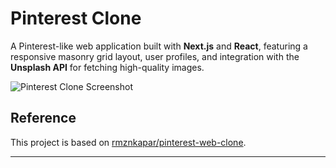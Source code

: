 # Pinterest Clone

A Pinterest-like web application built with **Next.js** and **React**, featuring a responsive masonry grid layout, user profiles, and integration with the **Unsplash API** for fetching high-quality images.

![Pinterest Clone Screenshot](public/pinterest-clone.png)

## Reference

This project is based on [rmznkapar/pinterest-web-clone](https://github.com/rmznkapar/pinterest-web-clone).

---
